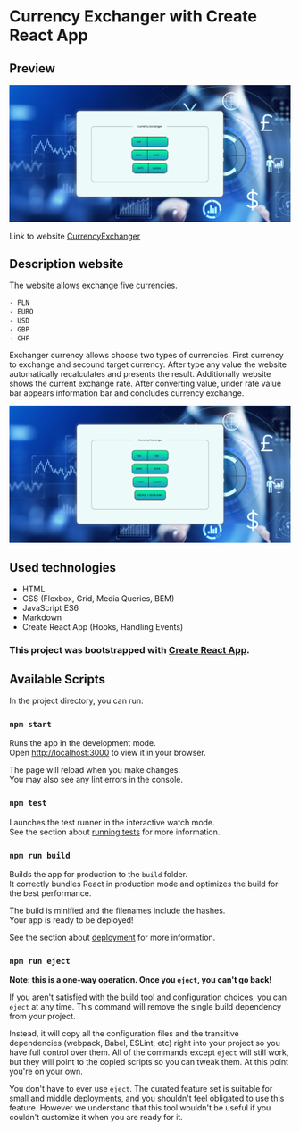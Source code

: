 # Currency Exchanger with Create React App
## Preview

![ReadmeSS](https://github.com/PaweLeszczynsky/Currency-Exchanger/blob/main/images/readmess.png?raw=true)

Link to website [CurrencyExchanger](https://paweleszczynsky.github.io/Currency-Exchanger-React/)

## Description website

The website allows exchange five currencies. 

    - PLN
    - EURO
    - USD
    - GBP
    - CHF

 Exchanger currency allows choose two types of currencies. First currency to exchange and secound target currency. After type any value the website automatically recalculates and presents the result. Additionally website shows the current exchange rate. After converting value, under rate value bar appears information bar and concludes currency exchange.

 ![Result of convert value](https://github.com/PaweLeszczynsky/Currency-Exchanger/blob/main/images/readmevaluetxt.png?raw=true)

## Used technologies

- HTML
- CSS (Flexbox, Grid, Media Queries, BEM)
- JavaScript ES6
- Markdown
- Create React App (Hooks, Handling Events)

### This project was bootstrapped with [Create React App](https://github.com/facebook/create-react-app).

## Available Scripts

In the project directory, you can run:

### `npm start`

Runs the app in the development mode.\
Open [http://localhost:3000](http://localhost:3000) to view it in your browser.

The page will reload when you make changes.\
You may also see any lint errors in the console.

### `npm test`

Launches the test runner in the interactive watch mode.\
See the section about [running tests](https://facebook.github.io/create-react-app/docs/running-tests) for more information.

### `npm run build`

Builds the app for production to the `build` folder.\
It correctly bundles React in production mode and optimizes the build for the best performance.

The build is minified and the filenames include the hashes.\
Your app is ready to be deployed!

See the section about [deployment](https://facebook.github.io/create-react-app/docs/deployment) for more information.

### `npm run eject`

**Note: this is a one-way operation. Once you `eject`, you can't go back!**

If you aren't satisfied with the build tool and configuration choices, you can `eject` at any time. This command will remove the single build dependency from your project.

Instead, it will copy all the configuration files and the transitive dependencies (webpack, Babel, ESLint, etc) right into your project so you have full control over them. All of the commands except `eject` will still work, but they will point to the copied scripts so you can tweak them. At this point you're on your own.

You don't have to ever use `eject`. The curated feature set is suitable for small and middle deployments, and you shouldn't feel obligated to use this feature. However we understand that this tool wouldn't be useful if you couldn't customize it when you are ready for it.


